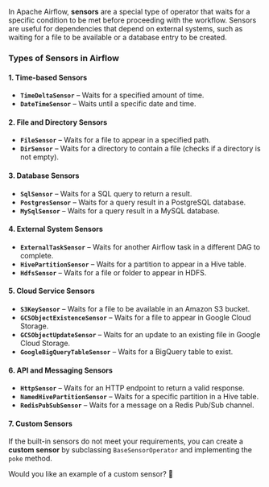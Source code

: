 In Apache Airflow, **sensors** are a special type of operator that waits for a specific condition to be met before proceeding with the workflow. Sensors are useful for dependencies that depend on external systems, such as waiting for a file to be available or a database entry to be created.

### **Types of Sensors in Airflow**

#### **1. Time-based Sensors**
- **`TimeDeltaSensor`** – Waits for a specified amount of time.
- **`DateTimeSensor`** – Waits until a specific date and time.

#### **2. File and Directory Sensors**
- **`FileSensor`** – Waits for a file to appear in a specified path.
- **`DirSensor`** – Waits for a directory to contain a file (checks if a directory is not empty).

#### **3. Database Sensors**
- **`SqlSensor`** – Waits for a SQL query to return a result.
- **`PostgresSensor`** – Waits for a query result in a PostgreSQL database.
- **`MySqlSensor`** – Waits for a query result in a MySQL database.

#### **4. External System Sensors**
- **`ExternalTaskSensor`** – Waits for another Airflow task in a different DAG to complete.
- **`HivePartitionSensor`** – Waits for a partition to appear in a Hive table.
- **`HdfsSensor`** – Waits for a file or folder to appear in HDFS.

#### **5. Cloud Service Sensors**
- **`S3KeySensor`** – Waits for a file to be available in an Amazon S3 bucket.
- **`GCSObjectExistenceSensor`** – Waits for a file to appear in Google Cloud Storage.
- **`GCSObjectUpdateSensor`** – Waits for an update to an existing file in Google Cloud Storage.
- **`GoogleBigQueryTableSensor`** – Waits for a BigQuery table to exist.

#### **6. API and Messaging Sensors**
- **`HttpSensor`** – Waits for an HTTP endpoint to return a valid response.
- **`NamedHivePartitionSensor`** – Waits for a specific partition in a Hive table.
- **`RedisPubSubSensor`** – Waits for a message on a Redis Pub/Sub channel.

#### **7. Custom Sensors**
If the built-in sensors do not meet your requirements, you can create a **custom sensor** by subclassing `BaseSensorOperator` and implementing the `poke` method.

Would you like an example of a custom sensor? 🚀

